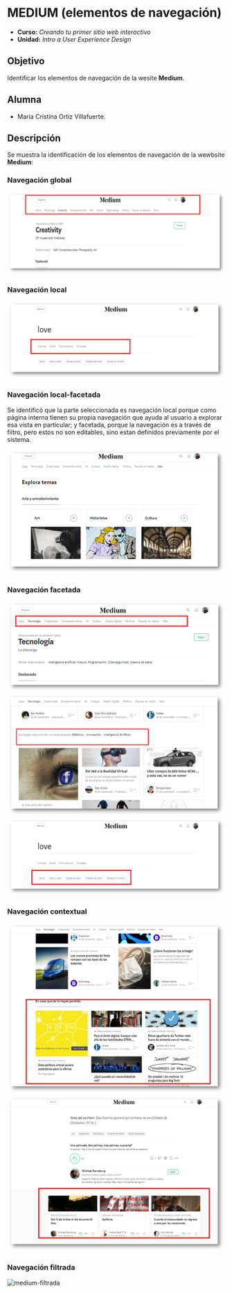 # MEDIUM (elementos de navegación)

* **Curso:** _Creando tu primer sitio web interactivo_
* **Unidad:** _Intro a User Experience Design_

## Objetivo

Identificar los elementos de navegación de la wesite **Medium**.


## Alumna
* Maria Cristina Ortiz Villafuerte.

## Descripción

Se muestra la identificación de los elementos de navegación de la wewbsite **Medium**:

### Navegación global

![medium-global](assets/docs/medium-global.png)

### Navegación local

![medium-local](assets/docs/medium-local.png)

### Navegación local-facetada

Se identificó que la parte seleccionada es navegación local porque como página interna tienen su propia navegación que ayuda al usuario a explorar esa vista en particular; y facetada, porque la navegación es a través de filtro, pero estos no son editables, sino estan definidos previamente por el sistema.

![medium-localfacetada](assets/docs/medium-localfacetada.png)

### Navegación facetada

![medium-facetada](assets/docs/medium-facetada.png)
![medium-facetada](assets/docs/medium-facetada1.png)
![medium-facetada](assets/docs/medium-facetada2.png)



### Navegación contextual

![medium-contextual](assets/docs/medium-contextual.png)
![medium-contextual](assets/docs/medium-contextual1.png)

### Navegación filtrada

![medium-filtrada](assets/docs/medium-filtradae.png)
